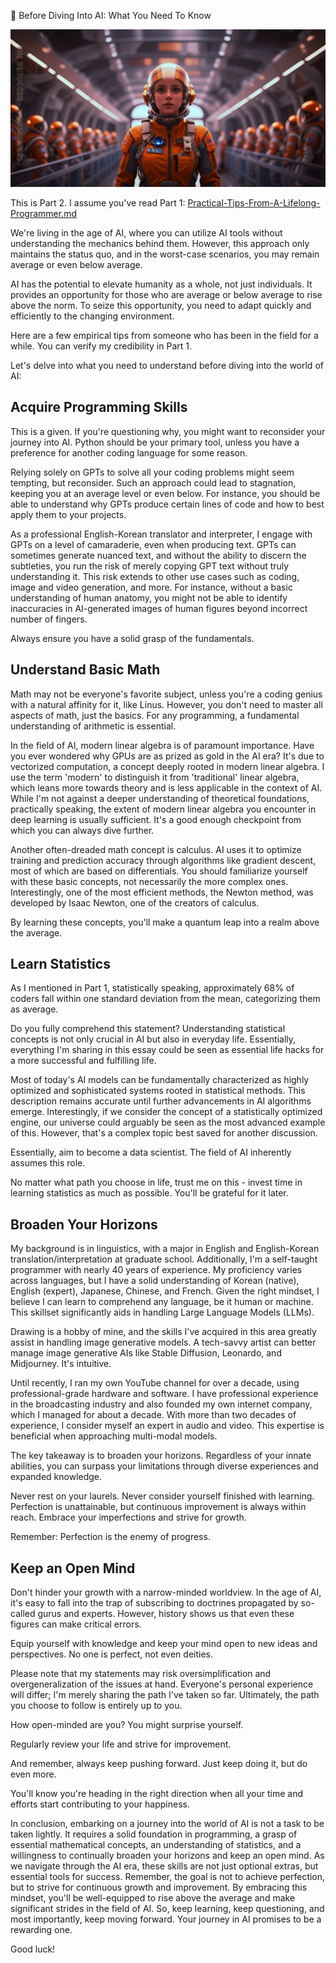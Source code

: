💎  Before Diving Into AI: What You Need To Know

![the-debugger-02.jpeg](../images/the-debugger-02.jpeg)

This is Part 2. I assume you've read Part 1: [Practical-Tips-From-A-Lifelong-Programmer.md](Practical-Tips-From-A-Lifelong-Programmer.md)

We're living in the age of AI, where you can utilize AI tools without understanding the mechanics behind them. However, this approach only maintains the status quo, and in the worst-case scenarios, you may remain average or even below average.

AI has the potential to elevate humanity as a whole, not just individuals. It provides an opportunity for those who are average or below average to rise above the norm. To seize this opportunity, you need to adapt quickly and efficiently to the changing environment.

Here are a few empirical tips from someone who has been in the field for a while. You can verify my credibility in Part 1.

Let's delve into what you need to understand before diving into the world of AI:

## Acquire Programming Skills

This is a given. If you're questioning why, you might want to reconsider your journey into AI. Python should be your primary tool, unless you have a preference for another coding language for some reason.

Relying solely on GPTs to solve all your coding problems might seem tempting, but reconsider. Such an approach could lead to stagnation, keeping you at an average level or even below. For instance, you should be able to understand why GPTs produce certain lines of code and how to best apply them to your projects.

As a professional English-Korean translator and interpreter, I engage with GPTs on a level of camaraderie, even when producing text. GPTs can sometimes generate nuanced text, and without the ability to discern the subtleties, you run the risk of merely copying GPT text without truly understanding it. This risk extends to other use cases such as coding, image and video generation, and more. For instance, without a basic understanding of human anatomy, you might not be able to identify inaccuracies in AI-generated images of human figures beyond incorrect number of fingers.

Always ensure you have a solid grasp of the fundamentals.

## Understand Basic Math

Math may not be everyone's favorite subject, unless you're a coding genius with a natural affinity for it, like Linus. However, you don't need to master all aspects of math, just the basics. For any programming, a fundamental understanding of arithmetic is essential.

In the field of AI, modern linear algebra is of paramount importance. Have you ever wondered why GPUs are as prized as gold in the AI era? It's due to vectorized computation, a concept deeply rooted in modern linear algebra. I use the term 'modern' to distinguish it from 'traditional' linear algebra, which leans more towards theory and is less applicable in the context of AI. While I'm not against a deeper understanding of theoretical foundations, practically speaking, the extent of modern linear algebra you encounter in deep learning is usually sufficient. It's a good enough checkpoint from which you can always dive further.

Another often-dreaded math concept is calculus. AI uses it to optimize training and prediction accuracy through algorithms like gradient descent, most of which are based on differentials. You should familiarize yourself with these basic concepts, not necessarily the more complex ones. Interestingly, one of the most efficient methods, the Newton method, was developed by Isaac Newton, one of the creators of calculus.

By learning these concepts, you'll make a quantum leap into a realm above the average.

## Learn Statistics

As I mentioned in Part 1, statistically speaking, approximately 68% of coders fall within one standard deviation from the mean, categorizing them as average.

Do you fully comprehend this statement? Understanding statistical concepts is not only crucial in AI but also in everyday life. Essentially, everything I'm sharing in this essay could be seen as essential life hacks for a more successful and fulfilling life.

Most of today's AI models can be fundamentally characterized as highly optimized and sophisticated systems rooted in statistical methods. This description remains accurate until further advancements in AI algorithms emerge. Interestingly, if we consider the concept of a statistically optimized engine, our universe could arguably be seen as the most advanced example of this. However, that's a complex topic best saved for another discussion.

Essentially, aim to become a data scientist. The field of AI inherently assumes this role.

No matter what path you choose in life, trust me on this - invest time in learning statistics as much as possible. You'll be grateful for it later.

## Broaden Your Horizons

My background is in linguistics, with a major in English and English-Korean translation/interpretation at graduate school. Additionally, I'm a self-taught programmer with nearly 40 years of experience. My proficiency varies across languages, but I have a solid understanding of Korean (native), English (expert), Japanese, Chinese, and French. Given the right mindset, I believe I can learn to comprehend any language, be it human or machine. This skillset significantly aids in handling Large Language Models (LLMs).

Drawing is a hobby of mine, and the skills I've acquired in this area greatly assist in handling image generative models. A tech-savvy artist can better manage image generative AIs like Stable Diffusion, Leonardo, and Midjourney. It's intuitive.

Until recently, I ran my own YouTube channel for over a decade, using professional-grade hardware and software. I have professional experience in the broadcasting industry and also founded my own internet company, which I managed for about a decade. With more than two decades of experience, I consider myself an expert in audio and video. This expertise is beneficial when approaching multi-modal models.

The key takeaway is to broaden your horizons. Regardless of your innate abilities, you can surpass your limitations through diverse experiences and expanded knowledge.

Never rest on your laurels. Never consider yourself finished with learning. Perfection is unattainable, but continuous improvement is always within reach. Embrace your imperfections and strive for growth.

Remember: Perfection is the enemy of progress.

## Keep an Open Mind

Don't hinder your growth with a narrow-minded worldview. In the age of AI, it's easy to fall into the trap of subscribing to doctrines propagated by so-called gurus and experts. However, history shows us that even these figures can make critical errors.

Equip yourself with knowledge and keep your mind open to new ideas and perspectives. No one is perfect, not even deities.

Please note that my statements may risk oversimplification and overgeneralization of the issues at hand. Everyone's personal experience will differ; I'm merely sharing the path I've taken so far. Ultimately, the path you choose to follow is entirely up to you.

How open-minded are you? You might surprise yourself.

Regularly review your life and strive for improvement.

And remember, always keep pushing forward. Just keep doing it, but do even more.

You'll know you're heading in the right direction when all your time and efforts start contributing to your happiness.

In conclusion, embarking on a journey into the world of AI is not a task to be taken lightly. It requires a solid foundation in programming, a grasp of essential mathematical concepts, an understanding of statistics, and a willingness to continually broaden your horizons and keep an open mind. As we navigate through the AI era, these skills are not just optional extras, but essential tools for success. Remember, the goal is not to achieve perfection, but to strive for continuous growth and improvement. By embracing this mindset, you'll be well-equipped to rise above the average and make significant strides in the field of AI. So, keep learning, keep questioning, and most importantly, keep moving forward. Your journey in AI promises to be a rewarding one. 

Good luck!